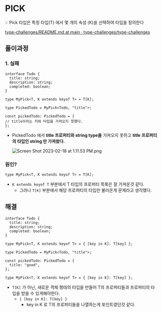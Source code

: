 # PICK

<aside>
💡 Pick<T, K>  타입은 특정 타입(T) 에서 몇 개의 속성 (K)을 선택하여 타입을 정의한다

</aside>

[type-challenges/README.md at main · type-challenges/type-challenges](https://github.com/type-challenges/type-challenges/blob/main/questions/00004-easy-pick/README.md)

## 풀이과정

### 1. 실패

```tsx
interface Todo {
  title: string;
  description: string;
  completed: boolean;
}

type MyPick<T, K extends keyof T> = T[K];

type PickedTodo = MyPick<Todo, "title">;

const pickedTodo: PickedTodo = {
// title이라는 키와 타입을 가져오지 못했다. 
};
```

- PickedTodo 에서 **title 프로퍼티와 string type을** 가져오지 못하고  **title 프로퍼티의 타입인 string 만 가져왔다.**
    
    ![Screen Shot 2023-02-18 at 1.11.53 PM.png](PICK%203d49ef2e6ca342c192b2e1bd8f9b9955/Screen_Shot_2023-02-18_at_1.11.53_PM.png)
    

### 원인?

```tsx
type MyPick<T, K extends keyof T> = T[K];
```

- `K extends keyof T` 부분에서 T 타입의 프로퍼티 목록은 잘 가져온것 같다.
    - 그러나 `T[K]` 부분에서 해당 프로퍼티의 타입만 불러온게 문제라고 생각했다.

## 해결

```tsx
interface Todo {
  title: string;
  description: string;
  completed: boolean;
}

type MyPick<T, K extends keyof T> = { [key in K]: T[key] };

type PickedTodo = MyPick<Todo, "title">;

const pickedTodo: PickedTodo = {
  title: "good",
};
```

```tsx
type MyPick<T, K extends keyof T> = { [key in K]: T[key] };
```

- `T[K]` 가 아닌, 새로운 객체 형태의 타입을 만들어 T의 프로퍼티들과 프로퍼티의 타입을 받을 수 있게해야한다.
    - `{ [key in K]: T[key] }`
        - key in K 로 T의 프로퍼티들을 나열하는게 포인트였던것 같다.